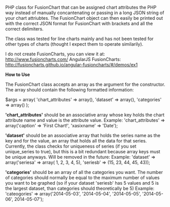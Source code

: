 PHP class for FusionChart that can be assigned chart attributes the PHP way instead of manually concantenating
or passing in a long JSON string of your chart attriubtes. The FusionChart object can then easily be printed out with the
correct JSON format for FusionChart with brackets and all the correct delimiters.

The class was tested for line charts mainly and has not been tested for other types of charts (thought I expect them to operate similarily). 

I do not create FusionCharts, you can view it at: http://www.fusioncharts.com/
AngularJS FusionCharts: http://fusioncharts.github.io/angular-fusioncharts/#/demos/ex1

<strong>How to Use</strong>

The FusionChart class accepts an array as the argument for the constructor. The array should contain the following formatted information:

$args = array(
  'chart_attributes' => array(),
  'dataset' => array(),
  'categories' => array()
);

<strong>'chart_attributes'</strong> should be an associative array whose key holds the chart attribute name and value is the attribute value. 
Example: 
  'chart_attributes' => array('caption' => 'First Chart!', 'xasixname' => 'Date');

<strong>'dataset'</strong> should be an associative array that holds the series name as the key and for the value, an array that holds all the data for that series. Currently, the class checks for uniqueness of series (if you set unique_series to true), but this is a bit redundant because array keys must be unique anyways. Will be removed in the future:
Example:
   'dataset' => array('seriesa' => array( 1, 2, 3, 4, 5), 'seriesb' => (15, 23, 44, 45, 43));

<strong>'categories'</strong> should be an array of all the categories you want. The number of categories should normally be equal to the maximum number of values you want to be graphed (so if your dataset 'seriesb' has 5 values and 5 is the largest dataset, than categories should theoretically be 5)
Example:
  'cateogories' => array('2014-05-03', '2014-05-04', '2014-05-05', '2014-05-06', 2014-05-07');



